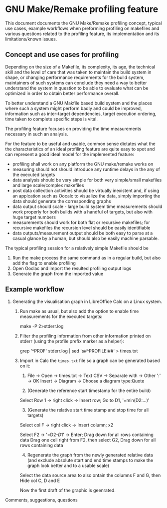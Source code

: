 GNU Make/Remake profiling feature
=================================

This document documents the GNU Make/Remake profiling concept, typical
use cases, example workflows when preforming profiling on makefiles and
various questions related to the profiling feature, its implementation
and its limitations/known issues.

Concept and use cases for profiling
-----------------------------------

Depending on the size of a Makefile, its complexity, its age, the
technical skill and the level of care that was taken to maintain the
build system in shape, or changing performance requirements for the
build system, maintainers of such systems can conclude they need a way
to better understand the system in question to be able to evaluate what
can be optimized in order to obtain better performance overall.

To better understand a GNU Makfile based build system and the places
where such a system might perform badly and could be improved,
information such as inter-target dependencies, target execution
ordering, time taken to complete specific steps is vital.

The profiling feature focuses on providing the time measurements
necessary in such an analysis.

For the feature to be useful and usable, common sense dictates what the
the characteristics of an ideal profiling feature are quite easy to spot
and can represent a good ideal model for the implemented feature:

 * profiling shall work on any platform the GNU make/remake works on
 * measuring should not should introduce any runtime delays in the
   any of the executed targets
 * data analysis should be very simple for both very simple/small
   makefiles and large scale/complex makefiles
 * post data collection activities should be virtually inexistent and,
   if using an applcation such as Oocalc to visualize the data,
   simply importing the data should generate the corresponding graphs
 * data output should scale - large build system time measurements
   should work properly for both builds with a handful of targets, but
   also with huge target numbers
 * measurements should work for both flat or recursive makefiles; for
   recursive makefiles the recursion level should be easily identifiable
 * data outputs/measurement output should be both easy to parse at a
   casual glance by a human, but should also be easily machine parsable.

The typical profiling session for a relatively simple Makefile should be

 1. Run the make process the same command as in a regular build, but
    also add the flag to enable profiling
 2. Open Ooclac and import the resulted profiling output logs
 3. Generate the graph from the imported value

Example workflow
----------------

 1. Generating the visualisation graph in LibreOffice Calc on a Linux
 system.
    1. Run make as usual, but also add the option to enable time
    measurements for the executed targets:

        make -P 2>stderr.log

    2. Filter the profiling information from other information printed
    on stderr (using the profile prefix marker as a helper):

        grep '^PROF' stderr.log | sed 's#^PROFILE:##' > times.txt

    3. Import in Calc the `times.txt` file so a graph can be generated
    based on it:

        1. File -> Open -> times.txt  -> Text CSV -> Separate with -> Other ':' -> OK
        Insert -> Diagram -> Choose a diagram type:Quote

        2. (Generate the reference start timestamp for the entire build)

        Select Row 1 -> right click -> Insert row;
        Go to D1, '=min(D2:...)'

        3. (Generate the relative start time stamp and stop time for all targets)

        Select col F -> right click -> Insert column; x2

        Select F2 -> '=D2-$D$1' -> Enter; Drag down for all rows
        containing data
        Drag one cell right from F2, then select G2, Drag down for all
        rows containing data

        4. Regenerate the graph from the newly generated relative data
        (and exclude absolute start and end time stamps to make the
        graph look better and to a usable scale)

        Select the data source area to also ontain the
        columns F and G, then Hide col C, D and E


        Now the first draft of the graphic is geenrated.



Comments, suggestions, questions
